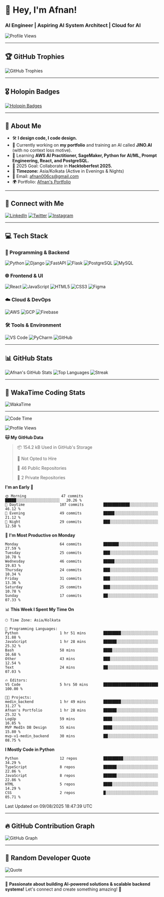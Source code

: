 # 👋 Hey, I'm Afnan!
### AI Engineer | Aspiring AI System Architect | Cloud for AI

![Profile Views](https://komarev.com/ghpvc/?username=afnan006&label=Profile%20Views&color=red&style=flat)

---

## 🏆 GitHub Trophies
![GitHub Trophies](https://github-profile-trophy.vercel.app/?username=afnan006&theme=onedark&margin-w=15&margin-h=15&no-frame=true)

---

## 🎖️ Holopin Badges
[![Holopin Badges](https://holopin.me/afnan006)](https://holopin.io/@afnan006)

---

## 🚀 About Me
- 🛠 **I design code, I code design.**
- 🔭 Currently working on **my portfolio** and training an AI called **JINO.AI** (with no context loss motive).
- 🌱 Learning **AWS AI Practitioner, SageMaker, Python for AI/ML, Prompt Engineering, React, and PostgreSQL.**
- 🎯 2025 Goal: Collaborate in **Hacktoberfest 2025.**
- 📌 **Timezone:** Asia/Kolkata (Active in Evenings & Nights)
- 📧 Email: [afnan006cs@gmail.com](mailto:afnan006cs@gmail.com)
- 🌍 Portfolio: [Afnan's Portfolio](https://afnan006-portfolio.netlify.app/)

---

## 📡 Connect with Me
[![LinkedIn](https://img.shields.io/badge/-LinkedIn-0A66C2?style=for-the-badge&logo=linkedin&logoColor=white)](https://linkedin.com/in/afnan006)
[![Twitter](https://img.shields.io/badge/-Twitter-1DA1F2?style=for-the-badge&logo=twitter&logoColor=white)](https://x.com/Kaun_Afnan)
[![Instagram](https://img.shields.io/badge/-Instagram-E4405F?style=for-the-badge&logo=instagram&logoColor=white)](https://instagram.com/Kaun_Afnan)

---

## 💻 Tech Stack
### 🚀 Programming & Backend
![Python](https://img.shields.io/badge/-Python-3776AB?style=for-the-badge&logo=python&logoColor=white)
![Django](https://img.shields.io/badge/-Django-092E20?style=for-the-badge&logo=django&logoColor=white)
![FastAPI](https://img.shields.io/badge/-FastAPI-009688?style=for-the-badge&logo=fastapi&logoColor=white)
![Flask](https://img.shields.io/badge/-Flask-000000?style=for-the-badge&logo=flask&logoColor=white)
![PostgreSQL](https://img.shields.io/badge/-PostgreSQL-316192?style=for-the-badge&logo=postgresql&logoColor=white)
![MySQL](https://img.shields.io/badge/-MySQL-4479A1?style=for-the-badge&logo=mysql&logoColor=white)

### 🌐 Frontend & UI
![React](https://img.shields.io/badge/-React-61DAFB?style=for-the-badge&logo=react&logoColor=black)
![JavaScript](https://img.shields.io/badge/-JavaScript-F7DF1E?style=for-the-badge&logo=javascript&logoColor=black)
![HTML5](https://img.shields.io/badge/-HTML5-E34F26?style=for-the-badge&logo=html5&logoColor=white)
![CSS3](https://img.shields.io/badge/-CSS3-1572B6?style=for-the-badge&logo=css3&logoColor=white)
![Figma](https://img.shields.io/badge/-Figma-F24E1E?style=for-the-badge&logo=figma&logoColor=white)

### ☁️ Cloud & DevOps
![AWS](https://img.shields.io/badge/-AWS-FF9900?style=for-the-badge&logo=amazon-aws&logoColor=white)
![GCP](https://img.shields.io/badge/-Google%20Cloud-4285F4?style=for-the-badge&logo=google-cloud&logoColor=white)
![Firebase](https://img.shields.io/badge/-Firebase-FFCA28?style=for-the-badge&logo=firebase&logoColor=black)

### 🛠 Tools & Environment
![VS Code](https://img.shields.io/badge/-VS%20Code-007ACC?style=for-the-badge&logo=visual-studio-code&logoColor=white)
![PyCharm](https://img.shields.io/badge/-PyCharm-000000?style=for-the-badge&logo=pycharm&logoColor=white)
![GitHub](https://img.shields.io/badge/-GitHub-181717?style=for-the-badge&logo=github&logoColor=white)

---

## 📊 GitHub Stats
![Afnan's GitHub Stats](https://github-readme-stats.vercel.app/api?username=afnan006&show_icons=true&theme=radical)
![Top Languages](https://github-readme-stats.vercel.app/api/top-langs/?username=afnan006&layout=compact&theme=radical)
![Streak](https://github-readme-streak-stats.herokuapp.com/?user=afnan006&theme=radical)

---

## 🚀 WakaTime Coding Stats
![WakaTime](https://github-readme-stats.vercel.app/api/wakatime?username=Afnan006&layout=compact&theme=radical)

---
<!--START_SECTION:waka-->
![Code Time](http://img.shields.io/badge/Code%20Time-197%20hrs%2057%20mins-blue)

![Profile Views](http://img.shields.io/badge/Profile%20Views-18-blue)

**🐱 My GitHub Data** 

> 📦 154.2 kB Used in GitHub's Storage 
 > 
> 🚫 Not Opted to Hire
 > 
> 📜 46 Public Repositories 
 > 
> 🔑 2 Private Repositories 
 > 
**I'm an Early 🐤** 

```text
🌞 Morning                47 commits          █████░░░░░░░░░░░░░░░░░░░░   20.26 % 
🌆 Daytime                107 commits         ████████████░░░░░░░░░░░░░   46.12 % 
🌃 Evening                49 commits          █████░░░░░░░░░░░░░░░░░░░░   21.12 % 
🌙 Night                  29 commits          ███░░░░░░░░░░░░░░░░░░░░░░   12.50 % 
```
📅 **I'm Most Productive on Monday** 

```text
Monday                   64 commits          ███████░░░░░░░░░░░░░░░░░░   27.59 % 
Tuesday                  25 commits          ███░░░░░░░░░░░░░░░░░░░░░░   10.78 % 
Wednesday                46 commits          █████░░░░░░░░░░░░░░░░░░░░   19.83 % 
Thursday                 24 commits          ███░░░░░░░░░░░░░░░░░░░░░░   10.34 % 
Friday                   31 commits          ███░░░░░░░░░░░░░░░░░░░░░░   13.36 % 
Saturday                 25 commits          ███░░░░░░░░░░░░░░░░░░░░░░   10.78 % 
Sunday                   17 commits          ██░░░░░░░░░░░░░░░░░░░░░░░   07.33 % 
```


📊 **This Week I Spent My Time On** 

```text
🕑︎ Time Zone: Asia/Kolkata

💬 Programming Languages: 
Python                   1 hr 51 mins        ████████░░░░░░░░░░░░░░░░░   31.88 % 
JavaScript               1 hr 28 mins        ██████░░░░░░░░░░░░░░░░░░░   25.32 % 
Bash                     58 mins             ████░░░░░░░░░░░░░░░░░░░░░   16.68 % 
Other                    43 mins             ███░░░░░░░░░░░░░░░░░░░░░░   12.54 % 
Text                     24 mins             ██░░░░░░░░░░░░░░░░░░░░░░░   07.03 % 

🔥 Editors: 
VS Code                  5 hrs 50 mins       █████████████████████████   100.00 % 

🐱‍💻 Projects: 
medin_backend            1 hr 49 mins        ████████░░░░░░░░░░░░░░░░░   31.27 % 
Afnan's Portfolio        1 hr 28 mins        ██████░░░░░░░░░░░░░░░░░░░   25.32 % 
LogUp                    59 mins             ████░░░░░░░░░░░░░░░░░░░░░   16.85 % 
MVP MedIn DB Design      55 mins             ████░░░░░░░░░░░░░░░░░░░░░   15.80 % 
mvp-v1-medin_backend     30 mins             ██░░░░░░░░░░░░░░░░░░░░░░░   08.75 % 
```

**I Mostly Code in Python** 

```text
Python                   12 repos            █████████░░░░░░░░░░░░░░░░   34.29 % 
TypeScript               8 repos             ██████░░░░░░░░░░░░░░░░░░░   22.86 % 
JavaScript               8 repos             ██████░░░░░░░░░░░░░░░░░░░   22.86 % 
HTML                     5 repos             ████░░░░░░░░░░░░░░░░░░░░░   14.29 % 
CSS                      2 repos             █░░░░░░░░░░░░░░░░░░░░░░░░   05.71 % 
```




 Last Updated on 09/08/2025 18:47:39 UTC
<!--END_SECTION:waka-->
---

## 🔥 GitHub Contribution Graph
![GitHub Graph](https://github-readme-activity-graph.vercel.app/graph?username=afnan006&theme=github-dark&hide_border=true)

---

## 📜 Random Developer Quote
![Quote](https://quotes-github-readme.vercel.app/api?type=horizontal&theme=radical)

---

🚀 **Passionate about building AI-powered solutions & scalable backend systems!** Let's connect and create something amazing! 🚀
